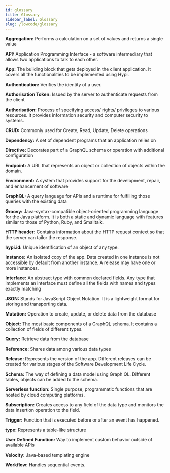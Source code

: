 ```yaml
---
id: glossary
title: Glossary
sidebar_label: Glossary
slug: /lowcode/glossary
---
```


**Aggregation:** Performs a calculation on a set of values and returns a single value  

**API:** Application Programming Interface - a software intermediary that allows two applications to talk to each other.  

**App:** The building block that gets deployed in the client application. It covers all the functionalities to be implemented using Hypi.  

**Authentication:** Verifies the identity of a user.  

**Authorisation Token:** Issued by the server to authenticate requests from the client  

**Authorisation:** Process of specifying access/ rights/ privileges to various resources. It provides
information security and computer security to systems.  

**CRUD:** Commonly used for Create, Read, Update, Delete operations  

**Dependency:** A set of dependent programs that an application relies on  

**Directive:** Decorates part of a GraphQL schema or operation with additional configuration  

**Endpoint:** A URL that represents an object or collection of objects within the domain.  

**Environment:** A system that provides support for the development, repair, and enhancement of software  

**GraphQL:** A query language for APIs and a runtime for fulfilling those queries with the existing data  

**Groovy:** Java-syntax-compatible object-oriented programming language for the Java platform. It is both a static and dynamic language with features similar to those of Python, Ruby, and Smalltalk.  

**HTTP header:** Contains information about the HTTP request context so that the server can tailor the response.

**hypi.id:** Unique identification of an object of any type.  

**Instance:** An isolated copy of the app. Data created in one instance is not accessible by default from another instance. A release may have one or more instances.  

**Interface:** An abstract type with common declared fields.  Any type that implements an interface must define all the fields with names and types exactly matching  

**JSON:** Stands for JavaScript Object Notation. It is a lightweight format for storing and transporting data.  

**Mutation:** Operation to create, update, or delete data from the database  

**Object:** The most basic components of a GraphQL schema. It contains a collection of fields of different types.  

**Query:** Retrieve data from the database  
  
**Reference:** Shares data among various data types  

**Release:** Represents the version of the app. Different releases can be created for various stages of the Software Development Life Cycle.

**Schema:** The way of defining a data model using Graph QL. Different tables, objects can be added to the schema.

**Serverless function:** Single purpose, programmatic functions that are hosted by cloud computing platforms.

**Subscription:** Creates access to any field of the data type and monitors the data insertion operation to the field.

**Trigger:** Function that is executed before or after an event has happened.

**type:** Represents a table-like structure

**User Defined Function:** Way to implement custom behavior outside of available APIs

**Velocity:** Java-based templating engine

**Workflow:** Handles sequential events.